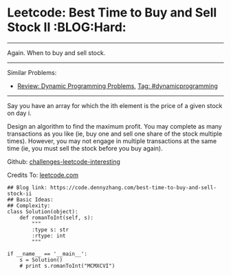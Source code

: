 # Leetcode: Best Time to Buy and Sell Stock II     :BLOG:Hard:


---

Again. When to buy and sell stock.  

---

Similar Problems:  
-   [Review: Dynamic Programming Problems](https://code.dennyzhang.com/review-dynamicprogramming), [Tag: #dynamicprogramming](https://code.dennyzhang.com/tag/dynamicprogramming)

---

Say you have an array for which the ith element is the price of a given stock on day i.  

Design an algorithm to find the maximum profit. You may complete as many transactions as you like (ie, buy one and sell one share of the stock multiple times). However, you may not engage in multiple transactions at the same time (ie, you must sell the stock before you buy again).  

Github: [challenges-leetcode-interesting](https://github.com/DennyZhang/challenges-leetcode-interesting/tree/master/best-time-to-buy-and-sell-stock-ii)  

Credits To: [leetcode.com](https://leetcode.com/problems/best-time-to-buy-and-sell-stock-ii/description/)  

    ## Blog link: https://code.dennyzhang.com/best-time-to-buy-and-sell-stock-ii
    ## Basic Ideas:
    ## Complexity:
    class Solution(object):
        def romanToInt(self, s):
            """
            :type s: str
            :rtype: int
            """
    
    if __name__ == '__main__':
        s = Solution()
        # print s.romanToInt("MCMXCVI")